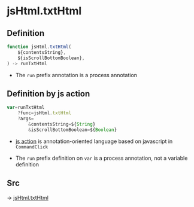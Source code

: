 # jsHtml.txtHtml

## Definition

```js.js
function jsHtml.txtHtml(
	${contentsString},
	${isScrollBottomBoolean},
) -> runTxtHtml
```

- The `run` prefix annotation is a process annotation
## Definition by js action

```js.js
var=runTxtHtml
	?func=jsHtml.txtHtml
	?args=
		&contentsString=${String}
		&isScrollBottomBoolean=${Boolean}
```

- [js action](#) is annotation-oriented language based on javascript in `CommandClick`

- The `run` prefix definition on `var` is a process annotation, not a variable definition

## Src

-> [jsHtml.txtHtml](https://github.com/puutaro/CommandClick/blob/master/app/src/main/java/com/puutaro/commandclick/fragment_lib/terminal_fragment/js_interface/JsHtml.kt#L12)


